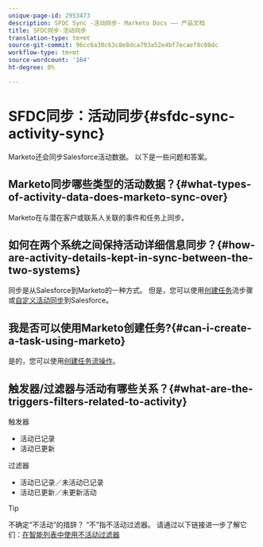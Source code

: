 ```yaml
---
unique-page-id: 2953473
description: SFDC Sync -活动同步- Marketo Docs —— 产品文档
title: SFDC同步-活动同步
translation-type: tm+mt
source-git-commit: 96cc6a30c63c8e8dca793a52e4bf7ecaef8c08dc
workflow-type: tm+mt
source-wordcount: '164'
ht-degree: 0%

---
```



# SFDC同步：活动同步{#sfdc-sync-activity-sync}

Marketo还会同步Salesforce活动数据。 以下是一些问题和答案。

## Marketo同步哪些类型的活动数据？{#what-types-of-activity-data-does-marketo-sync-over}

Marketo在与潜在客户或联系人关联的事件和任务上同步。

## 如何在两个系统之间保持活动详细信息同步？{#how-are-activity-details-kept-in-sync-between-the-two-systems}

同步是从Salesforce到Marketo的一种方式。 但是，您可以使用[创建任务](../../../../product-docs/core-marketo-concepts/smart-campaigns/salesforce-flow-actions/create-task.md)流步骤或[自定义活动同步](../../../../product-docs/crm-sync/salesforce-sync/setup/optional-steps/customize-activities-sync.md)到Salesforce。

## 我是否可以使用Marketo创建任务?{#can-i-create-a-task-using-marketo}

是的，您可以使用[创建任务流操作](../../../../product-docs/core-marketo-concepts/smart-campaigns/salesforce-flow-actions/create-task.md)。

## 触发器/过滤器与活动有哪些关系？{#what-are-the-triggers-filters-related-to-activity}

触发器

* 活动已记录
* 活动已更新

过滤器

* 活动已记录／未活动已记录
* 活动已更新／未更新活动

>[!TIP]
>
>不确定“不活动”的措辞？ “不”指不活动过滤器。 请通过以下链接进一步了解它们：[在智能列表中使用不活动过滤器](../../../../product-docs/core-marketo-concepts/smart-lists-and-static-lists/using-smart-lists/use-inactivity-filters-in-a-smart-list.md)

